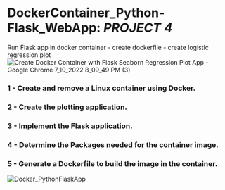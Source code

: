 # DockerContainer_Python-Flask_WebApp: *PROJECT 4*
Run Flask app in docker container - create dockerfile - create logistic regression plot
![Create Docker Container with Flask Seaborn Regression Plot App - Google Chrome 7_10_2022 8_09_49 PM (3)](https://user-images.githubusercontent.com/106122834/178182184-4aea354d-2604-49c8-9ee7-16c1afb45540.png)
### 1 - Create and remove a Linux container using Docker.
### 2 - Create the plotting application.
### 3 - Implement the Flask application.
### 4 - Determine the Packages needed for the container image.
### 5 - Generate a Dockerfile to build the image in the container.
![Docker_PythonFlaskApp](https://user-images.githubusercontent.com/106122834/178181204-83f1dd65-43c6-4a6d-af03-aa8998364167.jpeg)
